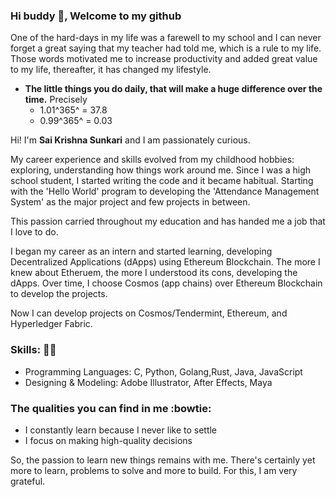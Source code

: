 ### Hi buddy 👋, Welcome to my github 


One of the hard-days in my life was a farewell to my school and I can never forget a great saying that my teacher had told me, which is a rule to my life. Those words motivated me to increase productivity and added great value to my life, thereafter, it has changed my lifestyle.
  
- **The little things you do daily, that will make a huge difference over the time.**
Precisely
     -   1.01^365^ = 37.8  
     -   0.99^365^ = 0.03

Hi! I'm **Sai Krishna Sunkari** and I am passionately curious.

My career experience and skills evolved from my childhood hobbies: exploring, understanding how things work around me.  Since I was a high school student, I started writing the code and it became habitual. Starting with the 'Hello World' program to developing the 'Attendance Management System' as the major project and few projects in between.

This passion carried throughout my education and has handed me a job that I love to do.

I began my career as an intern and started learning, developing Decentralized Applications (dApps) using Ethereum Blockchain. The more I knew about Etheruem, the more I understood its cons, developing the dApps. Over time, I choose Cosmos (app chains) over Ethereum Blockchain to develop the projects.

Now I can develop projects on Cosmos/Tendermint, Ethereum, and Hyperledger Fabric.

### Skills: 👨‍💻
  - Programming Languages: C, Python, Golang,Rust, Java, JavaScript
  - Designing & Modeling: Adobe Illustrator, After Effects, Maya 

### The qualities you can find in me :bowtie:
- I constantly learn because I never like to settle
- I focus on making high-quality decisions 

So, the passion to learn new things remains with me. There's certainly yet more to learn, problems to solve and more to build. For this, I am very grateful.


<!--
**saiSunkari19/saiSunkari19** is a ✨ _special_ ✨ repository because its `README.md` (this file) appears on your GitHub profile.

Here are some ideas to get you started:

- 🔭 I’m currently working on ...
- 🌱 I’m currently learning ...
- 👯 I’m looking to collaborate on ...
- 🤔 I’m looking for help with ...
- 💬 Ask me about ...
- 📫 How to reach me: ...
- 😄 Pronouns: ...
- ⚡ Fun fact: ...
-->

